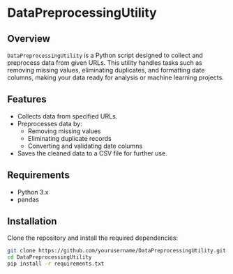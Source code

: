 # DataPreprocessingUtility

## Overview
`DataPreprocessingUtility` is a Python script designed to collect and preprocess data from given URLs. This utility handles tasks such as removing missing values, eliminating duplicates, and formatting date columns, making your data ready for analysis or machine learning projects.

## Features
- Collects data from specified URLs.
- Preprocesses data by:
  - Removing missing values
  - Eliminating duplicate records
  - Converting and validating date columns
- Saves the cleaned data to a CSV file for further use.

## Requirements
- Python 3.x
- pandas

## Installation
Clone the repository and install the required dependencies:

```bash
git clone https://github.com/yourusername/DataPreprocessingUtility.git
cd DataPreprocessingUtility
pip install -r requirements.txt
